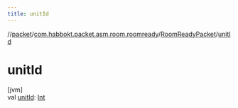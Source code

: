 ```yaml
---
title: unitId
---
```

//[packet](../../../index.html)/[com.habbokt.packet.asm.room.roomready](../index.html)/[RoomReadyPacket](index.html)/[unitId](unit-id.html)



# unitId



[jvm]\
val [unitId](unit-id.html): [Int](https://kotlinlang.org/api/latest/jvm/stdlib/kotlin/-int/index.html)




